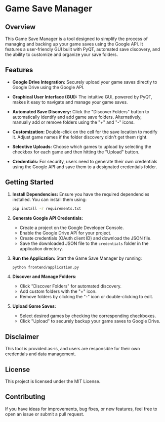 
# Game Save Manager

## Overview

This Game Save Manager is a tool designed to simplify the process of managing and backing up your game saves using the Google API. It features a user-friendly GUI built with PyQT, automated save discovery, and the ability to customize and organize your save folders.

## Features

- **Google Drive Integration:** Securely upload your game saves directly to Google Drive using the Google API.
  
- **Graphical User Interface (GUI):** The intuitive GUI, powered by PyQT, makes it easy to navigate and manage your game saves.

- **Automated Save Discovery:** Click the "Discover Folders" button to automatically identify and add game save folders. Alternatively, manually add or remove folders using the "+" and "-" icons.

- **Customization:** Double-click on the cell for the save location to modify it. Adjust game names if the folder discovery didn't get them right.

- **Selective Uploads:** Choose which games to upload by selecting the checkbox for each game and then hitting the "Upload" button.

- **Credentials:** For security, users need to generate their own credentials using the Google API and save them to a designated credentials folder.

## Getting Started

1. **Install Dependencies:**
   Ensure you have the required dependencies installed. You can install them using:

   ```bash
   pip install -r requirements.txt
2. **Generate Google API Credentials:**
	-   Create a project on the Google Developer Console.
	-   Enable the Google Drive API for your project.
	-   Create credentials (OAuth client ID) and download the JSON file.
	-   Save the downloaded JSON file to the `credentials` folder in the application directory.	
2.  **Run the Application:** Start the Game Save Manager by running:
    
    ```bash
    python frontend/application.py   
3.  **Discover and Manage Folders:**
    
    -   Click "Discover Folders" for automated discovery.
    -   Add custom folders with the "+" icon.
    -   Remove folders by clicking the "-" icon or double-clicking to edit.
4.  **Upload Game Saves:**
    
    -   Select desired games by checking the corresponding checkboxes.
    -   Click "Upload" to securely backup your game saves to Google Drive.

## Disclaimer

This tool is provided as-is, and users are responsible for their own credentials and data management.

## License

This project is licensed under the MIT License.

## Contributing

If you have ideas for improvements, bug fixes, or new features, feel free to open an issue or submit a pull request.
